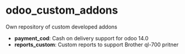 # odoo_custom_addons

Own repository of custom developed addons

- **payment_cod**: Cash on delivery support for odoo 14.0
- **reports_custom**: Custom reports to support Brother ql-700 pritner
